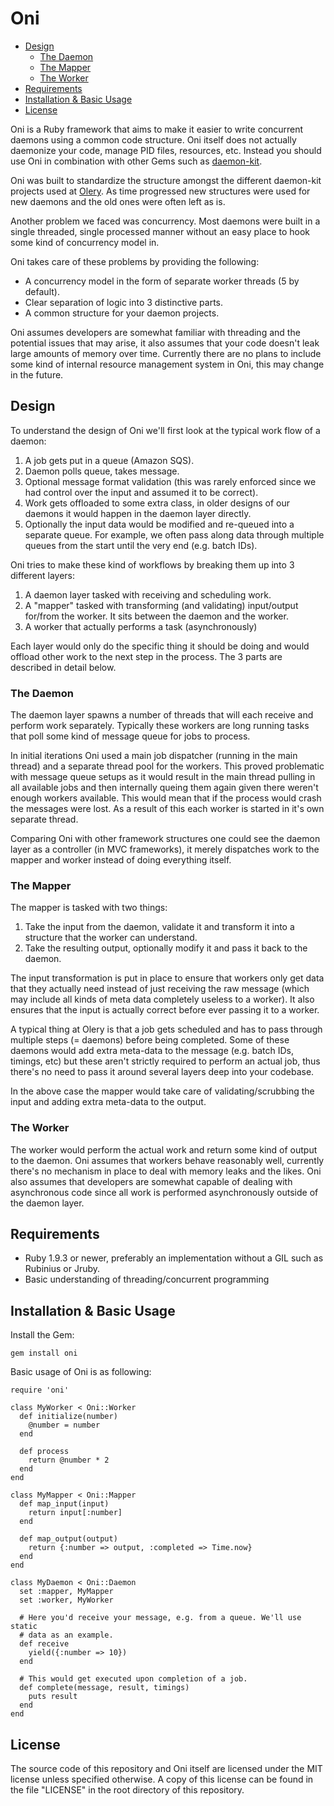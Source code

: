 # Oni

* [Design](#design)
  * [The Daemon](#the-daemon)
  * [The Mapper](#the-mapper)
  * [The Worker](#the-worker)
* [Requirements](#requirements)
* [Installation & Basic Usage](#installation--basic-usage)
* [License](#license)

Oni is a Ruby framework that aims to make it easier to write concurrent daemons
using a common code structure. Oni itself does not actually daemonize your
code, manage PID files, resources, etc. Instead you should use Oni in
combination with other Gems such as [daemon-kit][daemon-kit].

Oni was built to standardize the structure amongst the different daemon-kit
projects used at [Olery][olery]. As time progressed new structures were used
for new daemons and the old ones were often left as is.

Another problem we faced was concurrency. Most daemons were built in a
single threaded, single processed manner without an easy place to hook some
kind of concurrency model in.

Oni takes care of these problems by providing the following:

* A concurrency model in the form of separate worker threads (5 by default).
* Clear separation of logic into 3 distinctive parts.
* A common structure for your daemon projects.

Oni assumes developers are somewhat familiar with threading and the potential
issues that may arise, it also assumes that your code doesn't leak large
amounts of memory over time. Currently there are no plans to include some kind
of internal resource management system in Oni, this may change in the future.

## Design

To understand the design of Oni we'll first look at the typical work flow of a
daemon:

1. A job gets put in a queue (Amazon SQS).
2. Daemon polls queue, takes message.
3. Optional message format validation (this was rarely enforced since we had
   control over the input and assumed it to be correct).
4. Work gets offloaded to some extra class, in older designs of our daemons it
   would happen in the daemon layer directly.
5. Optionally the input data would be modified and re-queued into a separate
   queue. For example, we often pass along data through multiple queues from
   the start until the very end (e.g. batch IDs).

Oni tries to make these kind of workflows by breaking them up into 3 different
layers:

1. A daemon layer tasked with receiving and scheduling work.
2. A "mapper" tasked with transforming (and validating) input/output for/from
   the worker. It sits between the daemon and the worker.
3. A worker that actually performs a task (asynchronously)

Each layer would only do the specific thing it should be doing and would
offload other work to the next step in the process. The 3 parts are described
in detail below.

### The Daemon

The daemon layer spawns a number of threads that will each receive and perform
work separately. Typically these workers are long running tasks that poll some
kind of message queue for jobs to process.

In initial iterations Oni used a main job dispatcher (running in the main
thread) and a separate thread pool for the workers. This proved problematic
with message queue setups as it would result in the main thread pulling in all
available jobs and then internally queing them again given there weren't enough
workers available. This would mean that if the process would crash the messages
were lost. As a result of this each worker is started in it's own separate
thread.

Comparing Oni with other framework structures one could see the daemon layer as
a controller (in MVC frameworks), it merely dispatches work to the mapper and
worker instead of doing everything itself.

### The Mapper

The mapper is tasked with two things:

1. Take the input from the daemon, validate it and transform it into a
   structure that the worker can understand.
2. Take the resulting output, optionally modify it and pass it back to the
   daemon.

The input transformation is put in place to ensure that workers only get data
that they actually need instead of just receiving the raw message (which may
include all kinds of meta data completely useless to a worker). It also ensures
that the input is actually correct before ever passing it to a worker.

A typical thing at Olery is that a job gets scheduled and has to pass through
multiple steps (= daemons) before being completed. Some of these daemons would
add extra meta-data to the message (e.g. batch IDs, timings, etc) but these
aren't strictly required to perform an actual job, thus there's no need to pass
it around several layers deep into your codebase.

In the above case the mapper would take care of validating/scrubbing the input
and adding extra meta-data to the output.

### The Worker

The worker would perform the actual work and return some kind of output to the
daemon. Oni assumes that workers behave reasonably well, currently there's no
mechanism in place to deal with memory leaks and the likes. Oni also assumes
that developers are somewhat capable of dealing with asynchronous code since
all work is performed asynchronously outside of the daemon layer.

## Requirements

* Ruby 1.9.3 or newer, preferably an implementation without a GIL such as
  Rubinius or Jruby.
* Basic understanding of threading/concurrent programming

## Installation & Basic Usage

Install the Gem:

    gem install oni

Basic usage of Oni is as following:

    require 'oni'

    class MyWorker < Oni::Worker
      def initialize(number)
        @number = number
      end

      def process
        return @number * 2
      end
    end

    class MyMapper < Oni::Mapper
      def map_input(input)
        return input[:number]
      end

      def map_output(output)
        return {:number => output, :completed => Time.now}
      end
    end

    class MyDaemon < Oni::Daemon
      set :mapper, MyMapper
      set :worker, MyWorker

      # Here you'd receive your message, e.g. from a queue. We'll use static
      # data as an example.
      def receive
        yield({:number => 10})
      end

      # This would get executed upon completion of a job.
      def complete(message, result, timings)
        puts result
      end
    end

## License

The source code of this repository and Oni itself are licensed under the MIT
license unless specified otherwise. A copy of this license can be found in the
file "LICENSE" in the root directory of this repository.

[olery]: http://www.olery.com/
[daemon-kit]: https://github.com/kennethkalmer/daemon-kit
